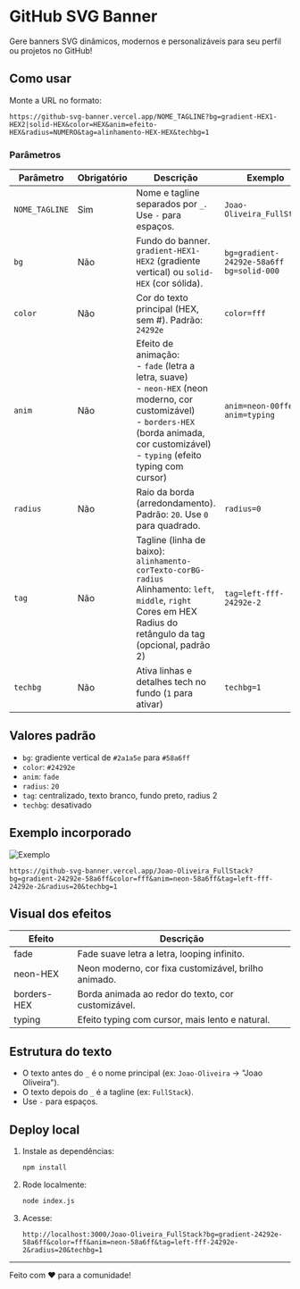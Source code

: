 # GitHub SVG Banner

Gere banners SVG dinâmicos, modernos e personalizáveis para seu perfil ou projetos no GitHub!

## Como usar

Monte a URL no formato:

```
https://github-svg-banner.vercel.app/NOME_TAGLINE?bg=gradient-HEX1-HEX2|solid-HEX&color=HEX&anim=efeito-HEX&radius=NUMERO&tag=alinhamento-HEX-HEX&techbg=1
```

### Parâmetros

| Parâmetro | Obrigatório | Descrição | Exemplo |
|-----------|-------------|-----------|---------|
| `NOME_TAGLINE` | Sim | Nome e tagline separados por `_`. Use `-` para espaços. | `Joao-Oliveira_FullStack` |
| `bg`      | Não | Fundo do banner. `gradient-HEX1-HEX2` (gradiente vertical) ou `solid-HEX` (cor sólida). | `bg=gradient-24292e-58a6ff`<br>`bg=solid-000` |
| `color`   | Não | Cor do texto principal (HEX, sem #). Padrão: `24292e` | `color=fff` |
| `anim`    | Não | Efeito de animação:<br>- `fade` (letra a letra, suave)<br>- `neon-HEX` (neon moderno, cor customizável)<br>- `borders-HEX` (borda animada, cor customizável)<br>- `typing` (efeito typing com cursor) | `anim=neon-00ffea`<br>`anim=typing` |
| `radius`  | Não | Raio da borda (arredondamento). Padrão: `20`. Use `0` para quadrado. | `radius=0` |
| `tag`     | Não | Tagline (linha de baixo):<br>`alinhamento-corTexto-corBG-radius`<br>Alinhamento: `left`, `middle`, `right`<br>Cores em HEX<br>Radius do retângulo da tag (opcional, padrão 2) | `tag=left-fff-24292e-2` |
| `techbg`  | Não | Ativa linhas e detalhes tech no fundo (`1` para ativar) | `techbg=1` |

## Valores padrão

- `bg`: gradiente vertical de `#2a1a5e` para `#58a6ff`
- `color`: `#24292e`
- `anim`: `fade`
- `radius`: `20`
- `tag`: centralizado, texto branco, fundo preto, radius 2
- `techbg`: desativado

## Exemplo incorporado

![Exemplo](https://github-svg-banner.vercel.app/Joao-Oliveira_FullStack?bg=gradient-24292e-58a6ff&color=fff&anim=neon-58a6ff&tag=left-fff-24292e-2&radius=20&techbg=1)

```
https://github-svg-banner.vercel.app/Joao-Oliveira_FullStack?bg=gradient-24292e-58a6ff&color=fff&anim=neon-58a6ff&tag=left-fff-24292e-2&radius=20&techbg=1
```

## Visual dos efeitos

| Efeito      | Descrição |
|-------------|-----------|
| fade        | Fade suave letra a letra, looping infinito. |
| neon-HEX    | Neon moderno, cor fixa customizável, brilho animado. |
| borders-HEX | Borda animada ao redor do texto, cor customizável. |
| typing      | Efeito typing com cursor, mais lento e natural. |

## Estrutura do texto

- O texto antes do `_` é o nome principal (ex: `Joao-Oliveira` → "Joao Oliveira").
- O texto depois do `_` é a tagline (ex: `FullStack`).
- Use `-` para espaços.

## Deploy local

1. Instale as dependências:
   ```bash
   npm install
   ```
2. Rode localmente:
   ```bash
   node index.js
   ```
3. Acesse:
   ```
   http://localhost:3000/Joao-Oliveira_FullStack?bg=gradient-24292e-58a6ff&color=fff&anim=neon-58a6ff&tag=left-fff-24292e-2&radius=20&techbg=1
   ```

---

Feito com ❤️ para a comunidade!
